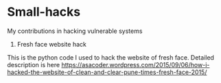 # Small-hacks
My contributions in hacking vulnerable systems

1) Fresh face website hack

This is the python code I used to hack the website of fresh face. Detailed description is here https://asacoder.wordpress.com/2015/09/06/how-i-hacked-the-website-of-clean-and-clear-pune-times-fresh-face-2015/
